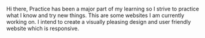 Hi there,
Practice has been a major part of my learning so I strive to practice what I know and try new things. 
This are some websites I am currently working on.
I intend to create a visually pleasing design and user friendly website which is responsive.
